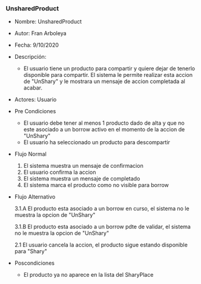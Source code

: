 ### UnsharedProduct

* Nombre: UnsharedProduct
* Autor: Fran Arboleya
* Fecha: 9/10/2020
* Descripción:
    * El usuario tiene un producto para compartir y quiere dejar de tenerlo disponible para compartir. El sistema le permite realizar esta accion de "UnShary" y le mostrara un mensaje de accion completada al acabar.
* Actores: Usuario
* Pre Condiciones
    * El usuario debe tener al menos 1 producto dado de alta y que no este asociado a un borrow activo en el momento de la accion de "UnShary"
    * El usuario ha seleccionado un producto para descompartir
* Flujo Normal
    1. El sistema muestra un mensaje de confirmacion
    2. El usuario confirma la accion
    3. El sistema muestra un mensaje de completado
    4. El sistema marca el producto como no visible para borrow
* Flujo Alternativo

    3.1.A El producto esta asociado a un borrow en curso, el sistema no le muestra la opcion de "UnShary"

    3.1.B El producto esta asociado a un borrow pdte de validar, el sistema no le muestra la opcion de "UnShary"

    2.1 El usuario cancela la accion, el producto sigue estando disponible para "Shary"
* Poscondiciones
    * El producto ya no aparece en la lista del SharyPlace
